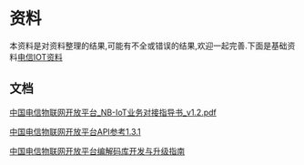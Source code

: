 # 资料

本资料是对资料整理的结果,可能有不全或错误的结果,欢迎一起完善.下面是基础资料[电信IOT资料](www.tianyiiot.com/)

## 文档

[中国电信物联网开放平台_NB-IoT业务对接指导书_v1.2.pdf](http://www.tianyiiot.com/attchment/207/%E4%B8%AD%E5%9B%BD%E7%94%B5%E4%BF%A1%E7%89%A9%E8%81%94%E7%BD%91%E5%BC%80%E6%94%BE%E5%B9%B3%E5%8F%B0_NB-IoT%E4%B8%9A%E5%8A%A1%E5%AF%B9%E6%8E%A5%E6%8C%87%E5%AF%BC%E4%B9%A6_v1.2.pdf)

[中国电信物联网开放平台API参考1.3.1](http://www.tianyiiot.com/statics/shtml/cfqgnibdks7nfol.html)

[中国电信物联网开放平台编解码库开发与升级指南](http://www.tianyiiot.com/statics/shtml/y29odry3sck27lp.html)
